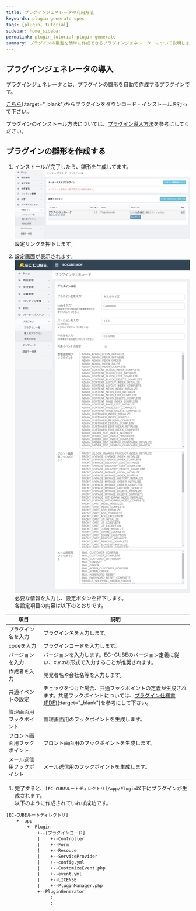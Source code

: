 ```yaml
---
title: プラグインジェネレータの利用方法
keywords: plugin generate spec
tags: [plugin, tutorial]
sidebar: home_sidebar
permalink: plugin_tutorial-plugin-generate
summary: プラグインの雛型を簡単に作成できるプラグインジェネレーターについて説明します。
---
```


## プラグインジェネレータの導入

プラグインジェネレータとは、プラグインの雛形を自動で作成するプラグインです。  

[こちら](https://www.ec-cube.net/products/detail.php?product_id=1022){:target="_blank"}からプラグインをダウンロード・インストールを行って下さい。  

プラグインのインストール方法については、[プラグイン導入方法](/plugin_install)を参考にしてください。  

## プラグインの雛形を作成する

1. インストールが完了したら、雛形を生成してます。  
![プラグインジェネレータ](/images/plugin/plugin-generate-01.png)   
設定リンクを押下します。  

1. 設定画面が表示されます。  
![プラグインジェネレータ](/images/plugin/plugin-generate-02.png)  
必要な情報を入力し、設定ボタンを押下します。  
各設定項目の内容は以下のとおりです。  

| 項目                         | 説明                                                                                                                                                                                           |
|------------------------------|------------------------------------------------------------------------------------------------------------------------------------------------------------------------------------------------|
| プラグイン名を入力           | プラグイン名を入力します。                                                                                                                                                                     |
| codeを入力                   | プラグインコードを入力します。                                                                                                                                                                 |
| バージョンを入力             | バージョンを入力します。EC-CUBEのバージョン定義に従い、x.y.zの形式で入力することが推奨されます。                                                                                               |
| 作成者を入力                 | 開発者名や会社名等を入力します。                                                                                                                                                               |
| 共通イベントの設定           | チェックをつけた場合、共通フックポイントの定義が生成されます。共通フックポイントについては、[プラグイン仕様書(PDF)](http://downloads.ec-cube.net/src/manual/v3/plugin.pdf){:target="_blank"}を参考にして下さい。 |
| 管理画面用フックポイント     | 管理画面用のフックポイントを生成します。                                                                                                                                                       |
| フロント画面用フックポイント | フロント画面用のフックポイントを生成します。                                                                                                                                                   |
| メール送信用フックポイント   | メール送信用のフックポイントを生成します。                                                                                                                                                     |

1. 完了すると、`[EC-CUBEルートディレクトリ]/app/Plugin`以下にプラグインが生成されます。  
以下のように作成されていれば成功です。

```
[EC-CUBEルートディレクトリ]
    +--app
        +--Plugin
            +--[プラグインコード]
            |    +--Controller
            |    +--Form
            |    +--Resouce
            |    +--ServiceProvider
            |    +--config.yml
            |    +--CustomizeEvent.php
            |    +--event.yml
            |    +--LICENSE
            |    +--PluginManager.php
            +--PluginGenerator
                 :
                 :
```